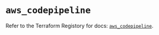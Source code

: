 # `aws_codepipeline`

Refer to the Terraform Registory for docs: [`aws_codepipeline`](https://registry.terraform.io/providers/hashicorp/aws/5.11.0/docs/resources/codepipeline).
